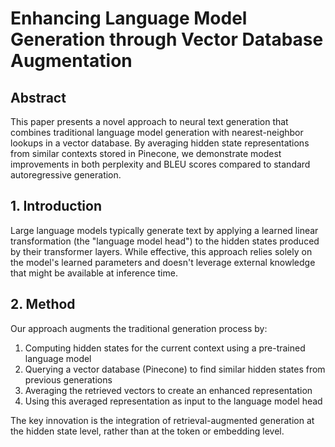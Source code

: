 # Enhancing Language Model Generation through Vector Database Augmentation

## Abstract
This paper presents a novel approach to neural text generation that combines traditional language model generation with nearest-neighbor lookups in a vector database. By averaging hidden state representations from similar contexts stored in Pinecone, we demonstrate modest improvements in both perplexity and BLEU scores compared to standard autoregressive generation.

## 1. Introduction
Large language models typically generate text by applying a learned linear transformation (the "language model head") to the hidden states produced by their transformer layers. While effective, this approach relies solely on the model's learned parameters and doesn't leverage external knowledge that might be available at inference time.

## 2. Method
Our approach augments the traditional generation process by:

1. Computing hidden states for the current context using a pre-trained language model
2. Querying a vector database (Pinecone) to find similar hidden states from previous generations
3. Averaging the retrieved vectors to create an enhanced representation
4. Using this averaged representation as input to the language model head

The key innovation is the integration of retrieval-augmented generation at the hidden state level, rather than at the token or embedding level. 